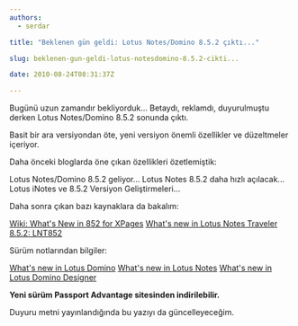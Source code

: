 ```yaml
---
authors:
  - serdar

title: "Beklenen gün geldi: Lotus Notes/Domino 8.5.2 çıktı..."

slug: beklenen-gun-geldi-lotus-notesdomino-8.5.2-cikti...

date: 2010-08-24T08:31:37Z

---
```


Bugünü uzun zamandır bekliyorduk... Betaydı, reklamdı, duyurulmuştu derken Lotus Notes/Domino 8.5.2 sonunda çıktı.

Basit bir ara versiyondan öte, yeni versiyon önemli özellikler ve düzeltmeler içeriyor.
<!-- more -->
Daha önceki bloglarda öne çıkan özellikleri özetlemiştik:

[](2010-04-lotus-notes-8.5.2-geliyor....md "Lotus Notes/Domino 8.5.2 geliyor...")Lotus Notes/Domino 8.5.2 geliyor...
[](2010-06-lotus-notes-8.5.2-daha-hizli-acilacak....md "Lotus Notes 8.5.2 daha hızlı açılacak...")Lotus Notes 8.5.2 daha hızlı açılacak...
[](2010-05-lotus-inotes-ve-8.5.2-versiyon-gelistirmeleri....md "Lotus iNotes ve 8.5.2 Versiyon Geliştirmeleri...")Lotus iNotes ve 8.5.2 Versiyon Geliştirmeleri...

Daha sonra çıkan bazı kaynaklara da bakalım:

[Wiki: What's New in 852 for XPages](http://www-10.lotus.com/ldd/ddwiki.nsf/dx/Whats_New_in_852_for_XPages)
[What's new in Lotus Notes Traveler 8.5.2: LNT852](http://www-10.lotus.com/ldd/dominowiki.nsf/dx/Whats_new_in_Lotus_Notes_Traveler_8.5.2_LNT852)

Sürüm notlarından bilgiler:

[What's new in Lotus Domino](http://publib.boulder.ibm.com/infocenter/domhelp/v8r0/topic/com.ibm.help.domino.admin85.doc/___whatsnewinibmlotusdomino852.html)
[What's new in Lotus Notes](http://publib.boulder.ibm.com/infocenter/domhelp/v8r0/topic/com.ibm.notes85.help.doc/fram_what_new_85_r.html)
[What's new in Lotus Domino Designer](http://publib.boulder.ibm.com/infocenter/domhelp/v8r0/topic/com.ibm.designer.domino.ui.doc/wpd_whatsnew.html)

**Yeni sürüm Passport Advantage sitesinden indirilebilir.**

Duyuru metni yayınlandığında bu yazıyı da güncelleyeceğim.
